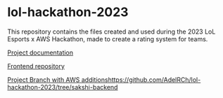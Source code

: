 # lol-hackathon-2023
This repository contains the files created and used during the 2023 LoL Esports x AWS Hackathon, made to create a rating system for teams.

[Project documentation](https://docs.google.com/document/d/1lM1US2N7XDuTR6vO90fwYr_6Su_ECNqhkjxx4NR43HA/edit?usp=sharing)

[Frontend repository](https://github.com/mashiourcse/LOL_aws_frontend)

[Project Branch with AWS additions](https://github.com/AdelRCh/lol-hackathon-2023/tree/sakshi-backend)https://github.com/AdelRCh/lol-hackathon-2023/tree/sakshi-backend
